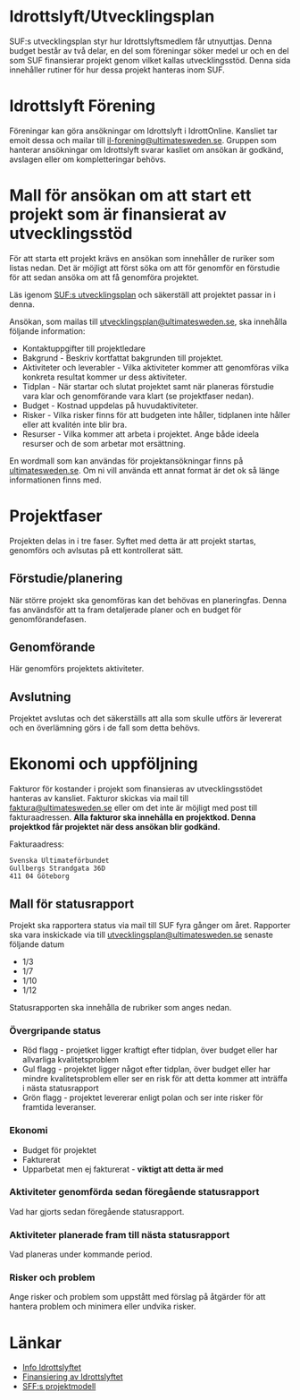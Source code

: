 # Idrottslyft/Utvecklingsplan

SUF:s utvecklingsplan styr hur Idrottslyftsmedlem får utnyuttjas. Denna budget består av två delar, en del som föreningar söker medel ur och en del som SUF finansierar projekt genom vilket kallas utvecklingsstöd. Denna sida innehåller rutiner för hur dessa projekt hanteras inom SUF.

# Idrottslyft Förening

Föreningar kan göra ansökningar om Idrottslyft i IdrottOnline. Kansliet tar emoit dessa och mailar till il-forening@ultimatesweden.se. Gruppen som hanterar ansökningar om Idrottslyft svarar kasliet om ansökan är godkänd, avslagen eller om kompletteringar behövs.


# Mall för ansökan om att start ett projekt som är finansierat av utvecklingsstöd

För att starta ett projekt krävs en ansökan som innehåller de ruriker som listas nedan. Det är möjligt att 
först söka om att för genomför en förstudie för att sedan ansöka om att få genomföra projektet.

Läs igenom
[SUF:s utvecklingsplan](https://www.dropbox.com/sh/7l8odm7ukru93ab/AAC0tGfSirLPmLNdukJqPvTva/Utvecklingsplanen?dl=0&subfolder_nav_tracking=1) och säkerställ att projektet passar in i denna.

Ansökan, som mailas till utvecklingsplan@ultimatesweden.se, ska innehålla följande information:

* Kontaktuppgifter till projektledare
* Bakgrund - Beskriv kortfattat bakgrunden till projektet.
* Aktiviteter och leverabler - Vilka aktiviteter kommer att genomföras vilka konkreta resultat kommer ur dess aktiviteter.
* Tidplan - När startar och slutat projektet samt när planeras förstudie vara klar och genomförande vara klart (se projektfaser nedan).
* Budget - Kostnad uppdelas på huvudaktiviteter.
* Risker - Vilka risker finns för att budgeten inte håller, tidplanen inte håller eller att kvalitén inte blir bra.
* Resurser - Vilka kommer att arbeta i projektet. Ange både ideela resurser och de som arbetar mot ersättning.

En wordmall som kan användas för projektansökningar finns på [ultimatesweden.se](https://www.dropbox.com/sh/7l8odm7ukru93ab/AADJfWbqwm5a3PsEjBmXzJHfa/Stöddokument%20föreningar?dl=0&preview=Ansökan+om+Projekt.docx&subfolder_nav_tracking=1). Om ni vill använda ett annat format är det ok så länge informationen finns med.

# Projektfaser

Projekten delas in i tre faser. Syftet med detta är att projekt startas, genomförs och avlsutas på ett kontrollerat sätt.


## Förstudie/planering

När större projekt ska genomföras kan det behövas en planeringfas. Denna fas användsför att ta fram detaljerade planer
och en budget för genomförandefasen.


## Genomförande

Här genomförs projektets aktiviteter.


## Avslutning

Projektet avslutas och det säkerställs att alla som skulle utförs är levererat och en överlämning görs i de fall som detta behövs.


# Ekonomi och uppföljning

Fakturor för kostander i projekt som finansieras av utvecklingsstödet hanteras av kansliet. Fakturor skickas via mail till 
faktura@ultimatesweden.se eller om det inte är möjligt med post till fakturaadressen. **Alla fakturor ska innehålla en projektkod. Denna projektkod får projektet när dess ansökan blir godkänd.**


Fakturaadress:

```
Svenska Ultimateförbundet
Gullbergs Strandgata 36D
411 04 Göteborg
```

## Mall för statusrapport

Projekt ska rapportera status via mail till SUF fyra gånger om året. Rapporter ska vara inskickade via till utvecklingsplan@ultimatesweden.se 
senaste följande datum

* 1/3
* 1/7
* 1/10
* 1/12

Statusrapporten ska innehålla de rubriker som anges nedan.


### Övergripande status

* Röd flagg - projetket ligger kraftigt efter tidplan, över budget eller har allvarliga kvalitetsproblem 
* Gul flagg - projektet ligger något efter tidplan, över budget eller har mindre kvalitetsproblem eller ser en risk för att detta kommer att inträffa i nästa statusrapport
* Grön flagg - projektet levererar enligt polan och ser inte risker för framtida leveranser.


### Ekonomi

* Budget för projektet
* Fakturerat
* Upparbetat men ej fakturerat - **viktigt att detta är med**


### Aktiviteter genomförda sedan föregående statusrapport

Vad har gjorts sedan föregående statusrapport.


### Aktiviteter planerade fram till nästa statusrapport

Vad planeras under kommande period.


### Risker och problem

Ange risker och problem som uppstått med förslag på åtgärder för att hantera problem och minimera eller undvika risker.


# Länkar

* [Info Idrottslyftet](https://www.rf.se/Barn-ochungdomsidrott/Idrottslyftet/)
* [Finansiering av Idrottslyftet](http://www.svenskidrott.se/ekonomisktstod/sf-stodinkl.stimulansstod)
* [SFF:s projektmodell](https://github.com/frisbeesportsverige/styrelse/blob/master/projektmodell.md)

